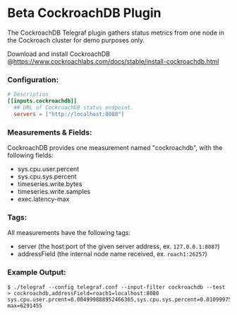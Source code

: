 # Beta CockroachDB Plugin

The CockroachDB Telegraf plugin gathers status metrics from one node in the Cockroach cluster for demo purposes only.

Download and install CockroachDB @https://www.cockroachlabs.com/docs/stable/install-cockroachdb.html

### Configuration:

```toml
# Description
[[inputs.cockroachdb]]
  ## URL of CockroachDB status endpoint.
  servers = ["http://localhost:8080"]
```

### Measurements & Fields:

CockroachDB provides one measurement named "cockroachdb", with the following fields:

- sys.cpu.user.percent
- sys.cpu.sys.percent
- timeseries.write.bytes
- timeseries.write.samples
- exec.latency-max

### Tags:

All measurements have the following tags:

- server (the host:port of the given server address, ex. `127.0.0.1:8087`)
- addressField (the internal node name received, ex. `roach1:26257`)

### Example Output:

```
$ ./telegraf --config telegraf.conf --input-filter cockroachdb --test
> cockroachdb,addressField=roach1=localhost:8080 sys.cpu.user.prcent=0.004999888952466365,sys.cpu.sys.percent=0.010999755695426005,timeseries.write.bytes=16668854,timeseries.write.samples=169916,exec.latency-max=6291455
```